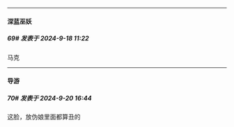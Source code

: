 ﻿
*****

####  深蓝巫妖  
##### 69#       发表于 2024-9-18 11:22

马克


*****

####  导游  
##### 70#       发表于 2024-9-20 16:44

这脸，放伪娘里面都算丑的

